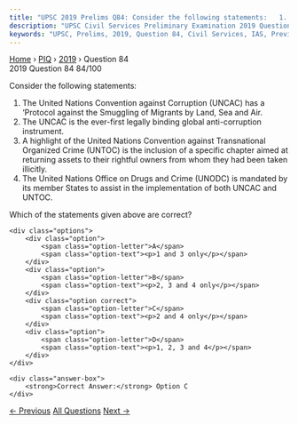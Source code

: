 ```yaml
---
title: "UPSC 2019 Prelims Q84: Consider the following statements:   1. The United Nations C..."
description: "UPSC Civil Services Preliminary Examination 2019 Question 84 with options and answer"
keywords: "UPSC, Prelims, 2019, Question 84, Civil Services, IAS, Previous Year Questions"
---
```


<nav class="breadcrumb">
    <a href="../../">Home</a>
    <span>›</span>
    <a href="../">PIQ</a>
    <span>›</span>
    <a href="./">2019</a>
    <span>›</span>
    <span>Question 84</span>
</nav>

<div class="question-header">
    <div class="question-meta">
        <span class="year-badge">2019</span>
        <span class="question-number">Question 84</span>
        <span class="progress">84/100</span>
    </div>
    <div class="progress-bar">
        <div class="progress-fill" style="width: 84.0%"></div>
    </div>
</div>

<div class="question-content">
    <div class="question-text">
        <p>Consider the following statements:</p>
<ol>
<li>The United Nations Convention against Corruption (UNCAC) has a ‘Protocol against the Smuggling of Migrants by Land, Sea and Air.</li>
<li>The UNCAC is the ever-first legally binding global anti-corruption instrument.</li>
<li>A highlight of the United Nations Convention against Transnational Organized Crime (UNTOC) is the inclusion of a specific chapter aimed at returning assets to their rightful owners from whom they had been taken illicitly.</li>
<li>The United Nations Office on Drugs and Crime (UNODC) is mandated by its member States to assist in the implementation of both UNCAC and UNTOC.</li>
</ol>
<p>Which of the statements given above are correct?</p>
    </div>
    
    <div class="options">
        <div class="option">
            <span class="option-letter">A</span>
            <span class="option-text"><p>1 and 3 only</p></span>
        </div>
        <div class="option">
            <span class="option-letter">B</span>
            <span class="option-text"><p>2, 3 and 4 only</p></span>
        </div>
        <div class="option correct">
            <span class="option-letter">C</span>
            <span class="option-text"><p>2 and 4 only</p></span>
        </div>
        <div class="option">
            <span class="option-letter">D</span>
            <span class="option-text"><p>1, 2, 3 and 4</p></span>
        </div>
    </div>

    <div class="answer-box">
        <strong>Correct Answer:</strong> Option C
    </div>
</div>

<div class="question-nav">
    <a href="../q083-with-reference-to-the-legislative-assembly-of-a-st/" class="nav-btn prev">← Previous</a>
    <a href="../" class="nav-btn center">All Questions</a>
    <a href="../q085-consider-the-following-statements-1-as-per-recent/" class="nav-btn next">Next →</a>
</div>
